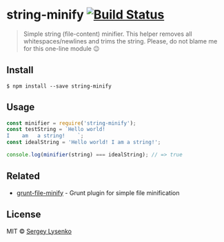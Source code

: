 # string-minify [![Build Status](https://travis-ci.org/soul-wish/string-minify.svg?branch=master)](https://travis-ci.org/soul-wish/string-minify)

> Simple string (file-content) minifier. This helper removes all whitespaces/newlines and trims the string. Please, do not blame me for this one-line module 😉

## Install

```
$ npm install --save string-minify
```

## Usage

```js
const minifier = require('string-minify');
const testString = `Hello world!
I    am   a string!    `;
const idealString = 'Hello world! I am a string!';

console.log(minifier(string) === idealString); // => true
```

## Related

- [grunt-file-minify](https://github.com/soul-wish/grunt-file-minify) - Grunt plugin for simple file minification

## License

MIT © [Sergey Lysenko](http://soulwish.info)
